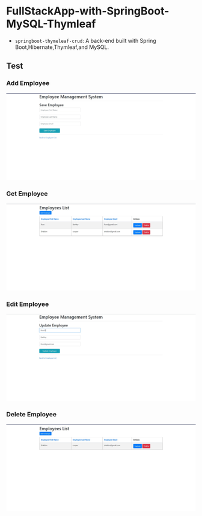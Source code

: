 # FullStackApp-with-SpringBoot-MySQL-Thymleaf

- `springboot-thymeleaf-crud`: A back-end  built with Spring Boot,Hibernate,Thymleaf,and MySQL.


## Test

### Add Employee
![AddEmployee](https://github.com/chinmayn1/springboot-thymeleaf-crud/blob/main/Screenshots/AddEmployee.jpg)

### Get Employee
![GetEmployee](https://github.com/chinmayn1/springboot-thymeleaf-crud/blob/main/Screenshots/GetAllEmployee.jpg)

### Edit Employee
![EditEmployee](https://github.com/chinmayn1/springboot-thymeleaf-crud/blob/main/Screenshots/updateEmployee.jpg)

### Delete Employee
![DeleteEmployee](https://github.com/chinmayn1/springboot-thymeleaf-crud/blob/main/Screenshots/DeleteEmployee.jpg)
